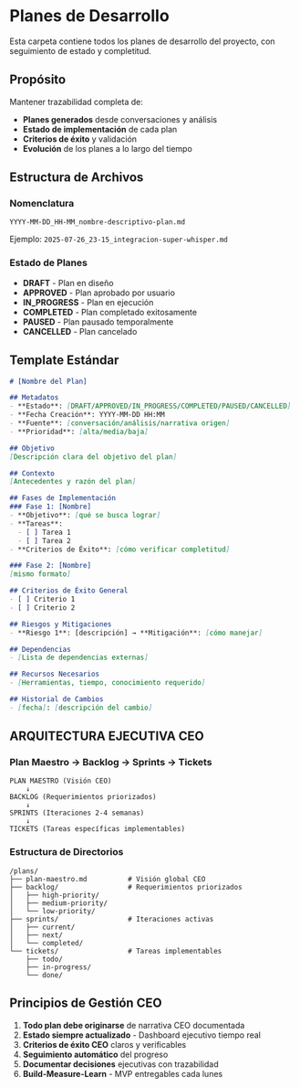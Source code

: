 # Planes de Desarrollo

Esta carpeta contiene todos los planes de desarrollo del proyecto, con seguimiento de estado y completitud.

## Propósito

Mantener trazabilidad completa de:
- **Planes generados** desde conversaciones y análisis
- **Estado de implementación** de cada plan
- **Criterios de éxito** y validación
- **Evolución** de los planes a lo largo del tiempo

## Estructura de Archivos

### Nomenclatura
```
YYYY-MM-DD_HH-MM_nombre-descriptivo-plan.md
```

Ejemplo: `2025-07-26_23-15_integracion-super-whisper.md`

### Estado de Planes
- **DRAFT** - Plan en diseño
- **APPROVED** - Plan aprobado por usuario
- **IN_PROGRESS** - Plan en ejecución
- **COMPLETED** - Plan completado exitosamente
- **PAUSED** - Plan pausado temporalmente
- **CANCELLED** - Plan cancelado

## Template Estándar

```markdown
# [Nombre del Plan]

## Metadatos
- **Estado**: [DRAFT/APPROVED/IN_PROGRESS/COMPLETED/PAUSED/CANCELLED]
- **Fecha Creación**: YYYY-MM-DD HH:MM
- **Fuente**: [conversación/análisis/narrativa origen]
- **Prioridad**: [alta/media/baja]

## Objetivo
[Descripción clara del objetivo del plan]

## Contexto
[Antecedentes y razón del plan]

## Fases de Implementación
### Fase 1: [Nombre]
- **Objetivo**: [qué se busca lograr]
- **Tareas**:
  - [ ] Tarea 1
  - [ ] Tarea 2
- **Criterios de Éxito**: [cómo verificar completitud]

### Fase 2: [Nombre]
[mismo formato]

## Criterios de Éxito General
- [ ] Criterio 1
- [ ] Criterio 2

## Riesgos y Mitigaciones
- **Riesgo 1**: [descripción] → **Mitigación**: [cómo manejar]

## Dependencias
- [Lista de dependencias externas]

## Recursos Necesarios
- [Herramientas, tiempo, conocimiento requerido]

## Historial de Cambios
- [fecha]: [descripción del cambio]
```

## ARQUITECTURA EJECUTIVA CEO

### Plan Maestro → Backlog → Sprints → Tickets
```
PLAN MAESTRO (Visión CEO)
    ↓
BACKLOG (Requerimientos priorizados)
    ↓  
SPRINTS (Iteraciones 2-4 semanas)
    ↓
TICKETS (Tareas específicas implementables)
```

### Estructura de Directorios
```
/plans/
├── plan-maestro.md          # Visión global CEO
├── backlog/                 # Requerimientos priorizados
│   ├── high-priority/
│   ├── medium-priority/
│   └── low-priority/
├── sprints/                 # Iteraciones activas
│   ├── current/
│   ├── next/
│   └── completed/
└── tickets/                 # Tareas implementables
    ├── todo/
    ├── in-progress/
    └── done/
```

## Principios de Gestión CEO

1. **Todo plan debe originarse** de narrativa CEO documentada
2. **Estado siempre actualizado** - Dashboard ejecutivo tiempo real
3. **Criterios de éxito CEO** claros y verificables
4. **Seguimiento automático** del progreso
5. **Documentar decisiones** ejecutivas con trazabilidad
6. **Build-Measure-Learn** - MVP entregables cada lunes
